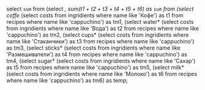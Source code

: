 select `sum` from 
(select *, sum(t1 + t2 + t3 + t4 + t5 + t6) as `sum` from
    (select coffe*
            (select costs from ingridients where name like 'Кофе') as t1
                    from recipes where name like 'cappuchino') as tm1,
            (select water*
                (select costs from ingridients where name like 'Вода') as t2
                    from recipes where name like 'cappuchino') as tm2,
            (select cups*
                (select costs from ingridients where name like 'Стаканчики') as t3
                    from recipes where name like 'cappuchino') as tm3,
            (select sticks*
                (select costs from ingridients where name like 'Размешиватели') as t4
                    from recipes where name like 'cappuchino') as tm4,
            (select sugar*
                (select costs from ingridients where name like 'Сахар') as t5
                    from recipes where name like 'cappuchino') as tm5,
            (select milk*
                (select costs from ingridients where name like 'Молоко') as t6
                    from recipes where name like 'cappuchino') as tm6) as temp;
